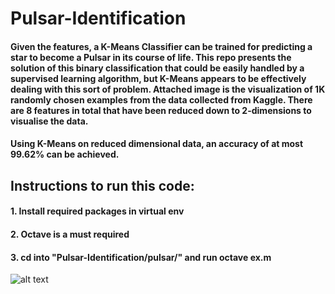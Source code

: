 # Pulsar-Identification

#### Given the features, a K-Means Classifier can be trained for predicting a star to become a Pulsar in its course of life. This repo presents the solution of this binary classification that could be easily handled by a supervised learning algorithm, but K-Means appears to be effectively dealing with this sort of problem. Attached image is the visualization of 1K randomly chosen examples from the data collected from Kaggle. There are 8 features in total that have been reduced down to 2-dimensions to visualise the data.

#### Using K-Means on reduced dimensional data, an accuracy of at most 99.62% can be achieved.

## Instructions to run this code:

#### 1. Install required packages in virtual env
#### 2. Octave is a must required
#### 3. cd into "Pulsar-Identification/pulsar/" and run octave ex.m

![alt text](https://drive.google.com/file/d/0B9u6EUpFotHlQ0xwOWhLS2RBdVk)
